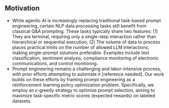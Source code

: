 ## Motivation

- While agentic AI is increasingly replacing traditional task-based prompt engineering, certain NLP data processing tasks still benefit from classical Q&A prompting. These tasks typically share two features: (1) They are terminal, requiring only a single-step interaction rather than hierarchical or sequential execution; (2) The volume of data to process places practical limits on the number of allowed LLM interactions, making single-prompt solutions preferable. Examples include text classification, sentiment analysis, compliance monitoring of electronic communications, and control monitoring.
- Prompt engineering remains a challenging and labor-intensive process, with prior efforts attempting to automate it \[reference needed\]. Our work builds on these efforts by framing prompt engineering as a reinforcement learning policy optimization problem. Specifically, we employ an $\epsilon$-greedy strategy to optimize prompt selection, aiming to maximize task-specific metric scores (expected rewards) on labeled datasets.